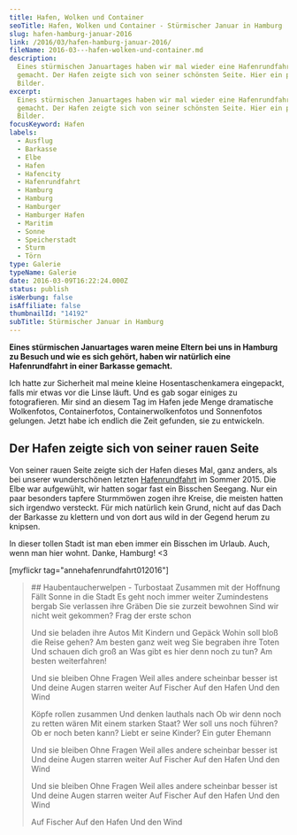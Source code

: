 ```yaml
---
title: Hafen, Wolken und Container
seoTitle: Hafen, Wolken und Container - Stürmischer Januar in Hamburg
slug: hafen-hamburg-januar-2016
link: /2016/03/hafen-hamburg-januar-2016/
fileName: 2016-03---hafen-wolken-und-container.md
description:
  Eines stürmischen Januartages haben wir mal wieder eine Hafenrundfahrt
  gemacht. Der Hafen zeigte sich von seiner schönsten Seite. Hier ein paar
  Bilder.
excerpt:
  Eines stürmischen Januartages haben wir mal wieder eine Hafenrundfahrt
  gemacht. Der Hafen zeigte sich von seiner schönsten Seite. Hier ein paar
  Bilder.
focusKeyword: Hafen
labels:
  - Ausflug
  - Barkasse
  - Elbe
  - Hafen
  - Hafencity
  - Hafenrundfahrt
  - Hamburg
  - Hamburg
  - Hamburger
  - Hamburger Hafen
  - Maritim
  - Sonne
  - Speicherstadt
  - Sturm
  - Törn
type: Galerie
typeName: Galerie
date: 2016-03-09T16:22:24.000Z
status: publish
isWerbung: false
isAffiliate: false
thumbnailId: "14192"
subTitle: Stürmischer Januar in Hamburg
---
```


<strong>Eines stürmischen Januartages waren meine Eltern bei uns in Hamburg zu
Besuch und wie es sich gehört, haben wir natürlich eine Hafenrundfahrt in einer
Barkasse gemacht.</strong>

Ich hatte zur Sicherheit mal meine kleine Hosentaschenkamera eingepackt, falls
mir etwas vor die Linse läuft. Und es gab sogar einiges zu fotografieren. Mir
sind an diesem Tag im Hafen jede Menge dramatische Wolkenfotos, Containerfotos,
Containerwolkenfotos und Sonnenfotos gelungen. Jetzt habe ich endlich die Zeit
gefunden, sie zu entwickeln.

## Der Hafen zeigte sich von seiner rauen Seite

Von seiner rauen Seite zeigte sich der Hafen dieses Mal, ganz anders, als bei
unserer wunderschönen letzten
<a href="http://cardamonchai.com/2015/07/sommer-im-hamburger-hafen/">Hafenrundfahrt</a>
im Sommer 2015. Die Elbe war aufgewühlt, wir hatten sogar fast ein Bisschen
Seegang. Nur ein paar besonders tapfere Sturmmöwen zogen ihre Kreise, die
meisten hatten sich irgendwo versteckt. Für mich natürlich kein Grund, nicht auf
das Dach der Barkasse zu klettern und von dort aus wild in der Gegend herum zu
knipsen.

In dieser tollen Stadt ist man eben immer ein Bisschen im Urlaub. Auch, wenn man
hier wohnt. Danke, Hamburg! &lt;3

[myflickr tag="annehafenrundfahrt012016"]

<blockquote>
## Haubentaucherwelpen - Turbostaat
Zusammen mit der Hoffnung
Fällt Sonne in die Stadt
Es geht noch immer weiter
Zumindestens bergab
Sie verlassen ihre Gräben
Die sie zurzeit bewohnen
Sind wir nicht weit gekommen?
Frag der erste schon

Und sie beladen ihre Autos Mit Kindern und Gepäck Wohin soll bloß die Reise
gehen? Am besten ganz weit weg Sie begraben ihre Toten Und schauen dich groß an
Was gibt es hier denn noch zu tun? Am besten weiterfahren!

Und sie bleiben Ohne Fragen Weil alles andere scheinbar besser ist Und deine
Augen starren weiter Auf Fischer Auf den Hafen Und den Wind

Köpfe rollen zusammen Und denken lauthals nach Ob wir denn noch zu retten wären
Mit einem starken Staat? Wer soll uns noch führen? Ob er noch beten kann? Liebt
er seine Kinder? Ein guter Ehemann

Und sie bleiben Ohne Fragen Weil alles andere scheinbar besser ist Und deine
Augen starren weiter Auf Fischer Auf den Hafen Und den Wind

Und sie bleiben Ohne Fragen Weil alles andere scheinbar besser ist Und deine
Augen starren weiter Auf Fischer Auf den Hafen Und den Wind

Auf Fischer Auf den Hafen Und den Wind</blockquote>
